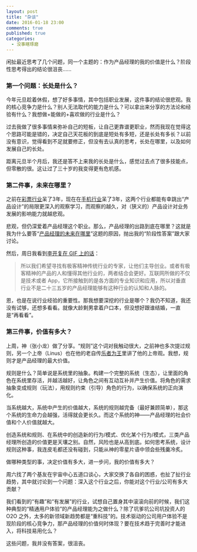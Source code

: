 ```yaml
---
layout: post
title: "杂谈"
date: 2016-01-18 23:00
comments: true
published: true
categories:
  - 没事瞎琢磨
---
```


闲扯最近思考了几个问题，同一个主题的：作为产品经理的我的价值是什么？阶段性思考得出的结论很沮丧……

### 第一个问题：长处是什么？
今年元旦趁着休假，想了好多事情，其中包括职业发展，这件事的结论很悲观。我的核心竞争力是什么？别人无法取代的能力是什么？可以拿出来分享的方法论和经验有什么？我想做+能做的+喜欢做的行业是什么？

过去我做了很多事情来弥补自己的短板，让自己更靠谱更职业，然而我现在觉得这个思路可能是错的，决定自己天花板的到底是短处有多短，还是长处有多长？以前没有意识，觉得看到不足就要修正，但没有去认真的思考，长处在哪里，以及如何发展自己的长处。

距离元旦半个月后，我还是答不上来我的长处是什么，感觉过去点了很多技能点，但零散的很。这让过了三十岁的我变得更有危机感。


### 第二件事，未来在哪里？

之前在[彩票行业](http://caipiao.taobao.com)呆了3年，现在在[手机行业](http://www.smartisan.com/)呆了3年，这两个行业都能有幸跳出“产品设计”的局限更深入的观察学习，而观察的越久，对（狭义的）产品设计对业务发展的影响能力就越悲观。

悲观，但仍深爱着产品经理这个职业。那么，产品经理的出路到底在哪里？这就是我为什么要答“[产品经理的未来在哪里](https://www.zhihu.com/question/27283535/answer/81172865)”这题的原因，抛出我的“阶段性答案”跟大家讨论。

然后，周日我看到[李开复在 GIF 上的话](http://www.geekpark.net/topics/214529)：

> 所以我们希望寻找有极客精神传统行业的专家，让他们主导创业。或者有极客精神的产品的人和懂得其他行业的，两者结合会更好。互联网所做的不仅是技术或者 App，它所接触到的是各方面的专业知识和应用，所以对垂直行业不是二十三五岁的产品经理能够有这种行业的认知和人脉的。

恩，也是在说行业经验的重要性。那我想要深挖的行业是哪个？我仍不知道，我还没有试够，还想多看看。就像大龄剩男拿着户口本，但没想好跟谁结婚，一直是“再看看”。

### 第三件事，价值有多大？

上周，神（张小龙）做了分享。“规则”这个词对我触动很大，之前神也多次提过规则，另一个上帝（Linus）也在他的老自传[乐者为王](https://book.douban.com/subject/1395123/)里讲了他的上帝观。我想，规则才是产品经理的最大价值。

规则是什么？简单说是系统里的抽象。构建一个完整的系统（生态），让里面的角色在系统里存活，并越活越好，让角色之间有互动互补并产生价值。将角色的需求抽象变成规则（玩法），用规则约束（引导）角色的行为，以确保系统的正向演化。

当系统越大，系统中产生的价值越大，系统的规则越完备（最好兼顾简单），那这个系统的生命力会越强，活得就会更长久。而这个系统的神——产品经理的社会价值和个人价值就越大。

创造系统和规则、在系统中的创造新的行为/模式、优化某个行为/模式，三类产品经理所创造的价值更是天壤之别。自然，风险也是从高到底。如何思考系统，设计规则这种事，我连皮毛都还没有碰到，只能从神的零星片语中领会些残羹冷炙。

做哪种类型的事，决定价值有多大，进一步问，我的价值有多大？

周六找了两个基友在宇宙中心五道口谈心，大家交换了各自的困惑，也扯了扯行业趋势，其中就讨论到一个问题：深入这个行业之后，你能对这个行业/公司有多大贡献？

我们看到的“有趣”和“有发展”的行业，试想自己置身其中滚滚向前的时候，我们这种典型的“精通用户体验”的产品经理能为之做什么？除了坑爹坑公司坑投资人的 O2O 之外，太多的新领域新趋势都是“重科技”的。技术驱动的公司用户体验不是现阶段的核心竞争力，那产品经理的价值何时体现？要在技术趋于完善时才能进入，将科技易用化么？

这些问题，我并没有答案，很沮丧。
